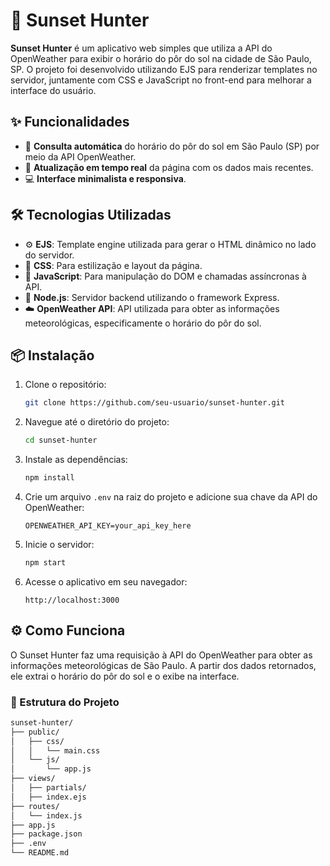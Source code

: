 # 🌅 Sunset Hunter

**Sunset Hunter** é um aplicativo web simples que utiliza a API do OpenWeather para exibir o horário do pôr do sol na cidade de São Paulo, SP. O projeto foi desenvolvido utilizando EJS para renderizar templates no servidor, juntamente com CSS e JavaScript no front-end para melhorar a interface do usuário.

## ✨ Funcionalidades

- 🌇 **Consulta automática** do horário do pôr do sol em São Paulo (SP) por meio da API OpenWeather.
- 🔄 **Atualização em tempo real** da página com os dados mais recentes.
- 💻 **Interface minimalista e responsiva**.

## 🛠️ Tecnologias Utilizadas

- ⚙️ **EJS**: Template engine utilizada para gerar o HTML dinâmico no lado do servidor.
- 🎨 **CSS**: Para estilização e layout da página.
- 📝 **JavaScript**: Para manipulação do DOM e chamadas assíncronas à API.
- 🚀 **Node.js**: Servidor backend utilizando o framework Express.
- ☁️ **OpenWeather API**: API utilizada para obter as informações meteorológicas, especificamente o horário do pôr do sol.

## 📦 Instalação

1. Clone o repositório:
    ```bash
    git clone https://github.com/seu-usuario/sunset-hunter.git
    ```

2. Navegue até o diretório do projeto:
    ```bash
    cd sunset-hunter
    ```

3. Instale as dependências:
    ```bash
    npm install
    ```

4. Crie um arquivo `.env` na raiz do projeto e adicione sua chave da API do OpenWeather:
    ```
    OPENWEATHER_API_KEY=your_api_key_here
    ```

5. Inicie o servidor:
    ```bash
    npm start
    ```

6. Acesse o aplicativo em seu navegador:
    ```
    http://localhost:3000
    ```

## ⚙️ Como Funciona

O Sunset Hunter faz uma requisição à API do OpenWeather para obter as informações meteorológicas de São Paulo. A partir dos dados retornados, ele extrai o horário do pôr do sol e o exibe na interface.

### 📂 Estrutura do Projeto

```bash
sunset-hunter/
├── public/
│   ├── css/
│   │   └── main.css
│   └── js/
│       └── app.js
├── views/
│   ├── partials/
│   ├── index.ejs
├── routes/
│   └── index.js
├── app.js
├── package.json
├── .env
└── README.md
